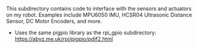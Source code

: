 This subdirectory contains code to interface with the sensors and actuators on my robot.
Examples include MPU6050 IMU, HCSR04 Ultrasonic Distance Sensor, DC Motor Encoders, and more.

- Uses the same pigpio library as the rpi_gpio subdirectory: https://abyz.me.uk/rpi/pigpio/pdif2.html
